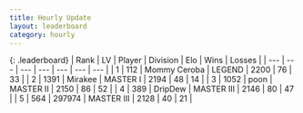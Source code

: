 ```yaml
---
title: Hourly Update
layout: leaderboard
category: hourly
---
```


{: .leaderboard}
| Rank | LV | Player | Division | Elo | Wins | Losses |
| --- | --- | --- | --- | --- | --- | --- |
| <span data-change="0">1</span> | 112 | <span title="ID: 748055">Mommy Ceroba</span> | LEGEND | <span data-change="0">2200</span> | <span data-change="0">76</span> | <span data-change="0">33</span> |
| <span data-change="1">2</span> | 1391 | <span title="ID: 416373">Mirakee</span> | MASTER I | <span data-change="17">2194</span> | <span data-change="3">48</span> | <span data-change="0">14</span> |
| <span data-change="-1">3</span> | 1052 | <span title="ID: 540690">poon</span> | MASTER II | <span data-change="-47">2150</span> | <span data-change="0">86</span> | <span data-change="4">52</span> |
| <span data-change="0">4</span> | 389 | <span title="ID: 649454">DripDew</span> | MASTER III | <span data-change="0">2146</span> | <span data-change="0">80</span> | <span data-change="0">47</span> |
| <span data-change="0">5</span> | 564 | <span title="ID: 544038">297974</span> | MASTER III | <span data-change="0">2128</span> | <span data-change="0">40</span> | <span data-change="0">21</span> |